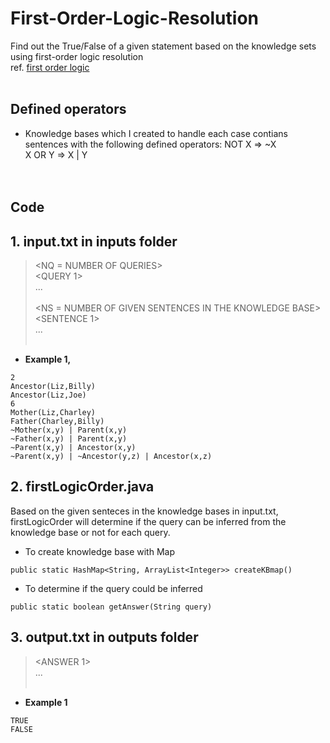 # First-Order-Logic-Resolution
Find out the True/False of a given statement based on the knowledge sets using first-order logic resolution<br />
ref. [first order logic](https://en.wikipedia.org/wiki/First-order_logic)
<br /><br />

## Defined operators
- Knowledge bases which I created to handle each case contians sentences with the following defined operators:
NOT X     =>     ~X<br />
X OR Y    =>     X | Y<br />
<br /><br />

## Code
## 1. input.txt in inputs folder
> <NQ = NUMBER OF QUERIES><br />
> <QUERY 1><br />
> ...<br />
>  <QUERY NQ><br />
> <NS = NUMBER OF GIVEN SENTENCES IN THE KNOWLEDGE BASE><br />
> <SENTENCE 1><br />
> ...<br />
> <SENTENCE NS><br />

- __Example 1,__
```
2
Ancestor(Liz,Billy)
Ancestor(Liz,Joe)
6
Mother(Liz,Charley)
Father(Charley,Billy)
~Mother(x,y) | Parent(x,y)
~Father(x,y) | Parent(x,y)
~Parent(x,y) | Ancestor(x,y)
~Parent(x,y) | ~Ancestor(y,z) | Ancestor(x,z)
```

## 2. firstLogicOrder.java
Based on the given senteces in the knowledge bases in input.txt, firstLogicOrder will determine if the query can be inferred from the knowledge base or not for each query.
- To create knowledge base with Map
```
public static HashMap<String, ArrayList<Integer>> createKBmap()
```
- To determine if the query could be inferred
```
public static boolean getAnswer(String query)
```

## 3. output.txt in outputs folder
> <ANSWER 1><br />
> ...<br />
> <ANSWER NQ><br />

- __Example 1__ <br />
```
TRUE
FALSE
```

